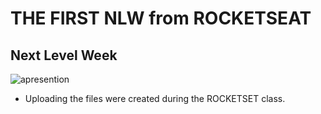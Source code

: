 # THE FIRST NLW from ROCKETSEAT

## Next Level Week

<img src="/src/assets/apresentation.png" alt="apresention">

* Uploading the files were created during the ROCKETSET class.
